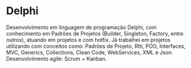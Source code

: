 # Delphi
 Desenvolvimento em linguagem de programação Delphi, com conhecimento em Padrões de Projetos (Builder, Singleton, Factory, entre outros), atuando em projetos e  com hotfix. Já trabalhei em projetos utilizando com conceitos como: Padrões de Projeto, Rtti, POO, Interfaces, MVC, Generics<T>, Collections, Clean Code, WebServices, XML e Json. Desenvolvimento agile: Scrum + Kanban.
